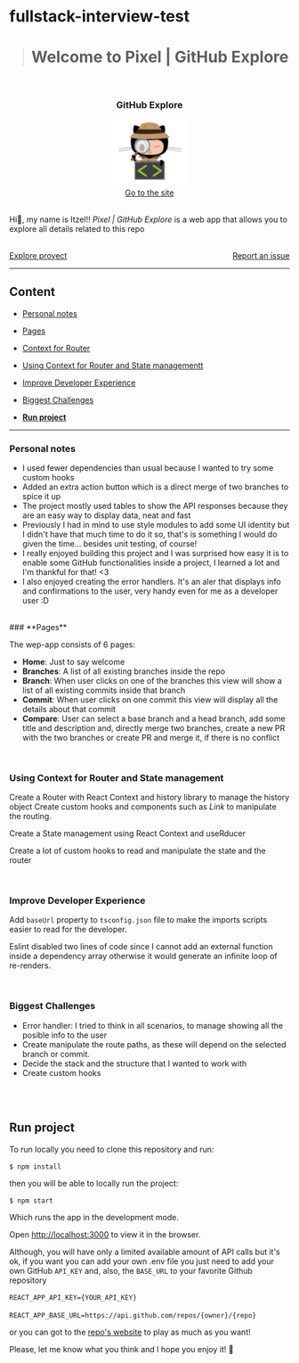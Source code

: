 # fullstack-interview-test

> # Welcome to Pixel | GitHub Explore

<br />
<div align="center">
  <h3 align="center"><b>GitHub Explore</b></h3>
<a href="https://pixel-github-explorer.herokuapp.com/">
    <img src="public/logo.png" alt="Logo" width="140">
</a>
</div>
<div align="center">
  <a href="https://pixel-github-explorer.herokuapp.com/">Go to the site</a>
</div>
<br/>
<div>
  <p>
Hi👋, my name is Itzel!!  <em>Pixel | GitHub Explore</em> is a web app that allows you to explore all details related to this repo   
</p>

 <br />
    <a style="float:left" href="https://github.com/IamPixelMx/fullstack-interview-test/tree/master/components" >Explore proyect</a>
    <a style="float:right" href="https://github.com/IamPixelMx/fullstack-interview-test/issues">Report an issue</a>
  </div>

 <br />

---

## **Content**

- [Personal notes](#personal-notes)
- [Pages](#pages)
- [Context for Router](#context-for-router)
- [Using Context for Router and State managementt](#using-context-for-router-and-state-management)
- [Improve Developer Experience](#improve-developer-experience)
- [Biggest Challenges](#biggest-challenges)

- [**Run project**](#run-project)


---

### **Personal notes**

- I used fewer dependencies than usual because I wanted to try some custom hooks
- Added an extra action button which is a direct merge of two branches to spice it up
- The project mostly used tables to show the API responses because they are an easy way to display data, neat and fast
- Previously I had in mind to use style modules to add some UI identity but I didn't have that much time to do it so, that's is something I would do given the time... besides unit testing, of course!
- I really enjoyed building this project and I was surprised how easy it is to enable some GitHub functionalities inside a project, I learned a lot and I'm thankful for that! <3
- I also enjoyed creating the error handlers. It's an aler that displays info and confirmations to the user, very handy even for me as a developer user :D
</br>
### **Pages**

The wep-app consists of 6 pages:

- **Home**: Just to say welcome
- **Branches**: A list of all existing branches inside the repo
- **Branch**: When user clicks on one of the branches this view will show a list of all existing commits inside that branch
- **Commit**: When user clicks on one commit this view will display all the details about that commit
- **Compare**: User can select a base branch and a head branch, add some title and description and, directly merge two branches, create a new PR with the two branches or create PR and merge it, if there is no conflict

</br>

### **Using Context for Router and State management**

Create a Router with React Context and history library to manage the history object
Create custom hooks and components such as _Link_ to manipulate the routing.

Create a State management using React Context and useRducer

Create a lot of custom hooks to read and manipulate the state and the router

</br>

### **Improve Developer Experience**

Add `baseUrl` property to `tsconfig.json` file to make the imports scripts easier to read for the developer.

Eslint disabled two lines of code since I cannot add an external function inside a dependency array otherwise it would generate an infinite loop of re-renders.

</br>

### **Biggest Challenges**

- Error handler: I tried to think in all scenarios, to manage showing all the posible info to the user
- Create manipulate the route paths, as these will depend on the selected branch or commit.
- Decide the stack and the structure that I wanted to work with
- Create custom hooks

</br>
</br>

## **Run project**

To run locally you need to clone this repository and run:

```
$ npm install

```

then you will be able to locally run the project:

```
$ npm start

```

Which runs the app in the development mode.

Open [http://localhost:3000](http://localhost:3000) to view it in the browser. 

Although, you will have only a limited available amount of API calls but it's ok, if you want you can add your own .env file you just need to add your own GitHub `API_KEY` and, also, the `BASE_URL` to your favorite Github repository

```
REACT_APP_API_KEY={YOUR_API_KEY}

REACT_APP_BASE_URL=https://api.github.com/repos/{owner}/{repo}

```

or you can got to the [repo's website](https://pixel-github-explorer.herokuapp.com) to play as much as you want!

Please, let me know what you think and I hope you enjoy it! 🚀
